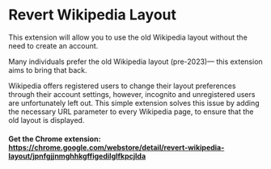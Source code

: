 # Revert Wikipedia Layout

This extension will allow you to use the old Wikipedia layout without the need to create an account.

Many individuals prefer the old Wikipedia layout (pre-2023)— this extension aims to bring that back.

Wikipedia offers registered users to change their layout preferences through their account settings, however, incognito and unregistered users are unfortunately left out. This simple extension solves this issue by adding the necessary URL parameter to every Wikipedia page, to ensure that the old layout is displayed.

#### Get the Chrome extension: https://chrome.google.com/webstore/detail/revert-wikipedia-layout/jpnfgjjnmghhkgffigedilglfkpcjlda